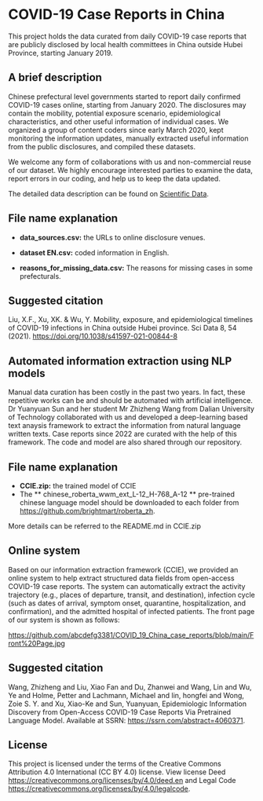 # COVID-19 Case Reports in China

This project holds the data curated from daily COVID-19 case reports that are publicly disclosed by local health committees in China outside Hubei Province, starting January 2019.

## A brief description

Chinese prefectural level governments started to report daily confirmed COVID-19 cases online, starting from January 2020. The disclosures may contain the mobility, potential exposure scenario, epidemiological characteristics, and other useful information of individual cases. We organized a group of content coders since early March 2020, kept monitoring the information updates, manually extracted useful information from the public disclosures, and compiled these datasets.

We welcome any form of collaborations with us and non-commercial reuse of our dataset. We highly encourage interested parties to examine the data, report errors in our coding, and help us to keep the data updated.

The detailed data description can be found on [Scientific Data](https://doi.org/10.1038/s41597-021-00844-8).

## File name explanation

* **data_sources.csv:** the URLs to online disclosure venues.

* **dataset EN.csv:** coded information in English.

* **reasons_for_missing_data.csv:** The reasons for missing cases in some prefecturals.

## Suggested citation
Liu, X.F., Xu, XK. & Wu, Y. Mobility, exposure, and epidemiological timelines of COVID-19 infections in China outside Hubei province. Sci Data 8, 54 (2021). https://doi.org/10.1038/s41597-021-00844-8

## Automated information extraction using NLP models
Manual data curation has been costly in the past two years. In fact, these repetitive works can be and should be automated with artificial intelligence. Dr Yuanyuan Sun and her student Mr Zhizheng Wang from Dalian University of Technology collaborated with us and developed a deep-learning based text anaysis framework to extract the information from natural language written texts. Case reports since 2022 are curated with the help of this framework. The code and model are also shared through our repository. 

## File name explanation

* **CCIE.zip:** the trained model of CCIE
* The ** chinese_roberta_wwm_ext_L-12_H-768_A-12 ** pre-trained chinese language model should be downloaded to each folder from https://github.com/brightmart/roberta_zh. 

More details can be referred to the README.md in CCIE.zip

## Online system
Based on our information extraction framework (CCIE), we provided an online system to help extract structured data fields from open-access COVID-19 case reports. The system can automatically extract the activity trajectory (e.g., places of departure, transit, and destination), infection cycle (such as dates of arrival, symptom onset, quarantine, hospitalization, and confirmation), and the admitted hospital of infected patients. The front page of our system is shown as follows:

https://github.com/abcdefg3381/COVID_19_China_case_reports/blob/main/Front%20Page.jpg

## Suggested citation
Wang, Zhizheng and Liu, Xiao Fan and Du, Zhanwei and Wang, Lin and Wu, Ye and Holme, Petter and Lachmann, Michael and lin, hongfei and Wong, Zoie S. Y. and Xu, Xiao-Ke and Sun, Yuanyuan, Epidemiologic Information Discovery from Open-Access COVID-19 Case Reports Via Pretrained Language Model. Available at SSRN: https://ssrn.com/abstract=4060371.

## License
This project is licensed under the terms of the Creative Commons Attribution 4.0 International (CC BY 4.0) license. View license Deed https://creativecommons.org/licenses/by/4.0/deed.en and Legal Code https://creativecommons.org/licenses/by/4.0/legalcode.
